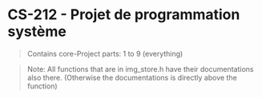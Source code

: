 # CS-212 - Projet de programmation système
> Contains core-Project parts: 1 to 9 (everything)

> Note: All functions that are in img_store.h have their documentations also there. (Otherwise the documentations is directly above the function)